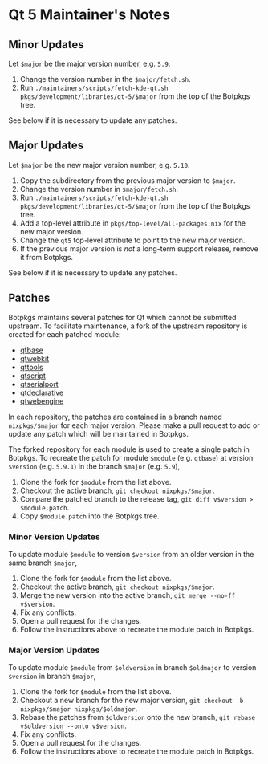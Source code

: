# Qt 5 Maintainer's Notes

## Minor Updates

Let `$major` be the major version number, e.g. `5.9`.

1. Change the version number in the `$major/fetch.sh`.
2. Run `./maintainers/scripts/fetch-kde-qt.sh pkgs/development/libraries/qt-5/$major`
   from the top of the Botpkgs tree.

See below if it is necessary to update any patches.

## Major Updates

Let `$major` be the new major version number, e.g. `5.10`.

1. Copy the subdirectory from the previous major version to `$major`.
2. Change the version number in `$major/fetch.sh`.
3. Run `./maintainers/scripts/fetch-kde-qt.sh pkgs/development/libraries/qt-5/$major`
   from the top of the Botpkgs tree.
4. Add a top-level attribute in `pkgs/top-level/all-packages.nix` for the new
   major version.
5. Change the `qt5` top-level attribute to point to the new major version.
6. If the previous major version is _not_ a long-term support release,
   remove it from Botpkgs.

See below if it is necessary to update any patches.

## Patches

Botpkgs maintains several patches for Qt which cannot be submitted upstream. To
facilitate maintenance, a fork of the upstream repository is created for each patched module:

- [qtbase](https://github.com/ttuegel/qtbase)
- [qtwebkit](https://github.com/ttuegel/qtwebkit)
- [qttools](https://github.com/ttuegel/qttools)
- [qtscript](https://github.com/ttuegel/qtscript)
- [qtserialport](https://github.com/ttuegel/qtserialport)
- [qtdeclarative](https://github.com/ttuegel/qtdeclarative)
- [qtwebengine](https://github.com/ttuegel/qtwebengine)

In each repository, the patches are contained in a branch named `nixpkgs/$major`
for each major version. Please make a pull request to add or update any patch
which will be maintained in Botpkgs.

The forked repository for each module is used to create a single patch in
Botpkgs. To recreate the patch for module `$module` (e.g. `qtbase`) at version
`$version` (e.g. `5.9.1`) in the branch `$major` (e.g. `5.9`),

1. Clone the fork for `$module` from the list above.
2. Checkout the active branch, `git checkout nixpkgs/$major`.
3. Compare the patched branch to the release tag,
   `git diff v$version > $module.patch`.
4. Copy `$module.patch` into the Botpkgs tree.

### Minor Version Updates

To update module `$module` to version `$version` from an older version in the
same branch `$major`,

1. Clone the fork for `$module` from the list above.
2. Checkout the active branch, `git checkout nixpkgs/$major`.
3. Merge the new version into the active branch,
   `git merge --no-ff v$version`.
4. Fix any conflicts.
5. Open a pull request for the changes.
6. Follow the instructions above to recreate the module patch in Botpkgs.

### Major Version Updates

To update module `$module` from `$oldversion` in branch `$oldmajor` to version
`$version` in branch `$major`,

1. Clone the fork for `$module` from the list above.
2. Checkout a new branch for the new major version,
   `git checkout -b nixpkgs/$major nixpkgs/$oldmajor`.
3. Rebase the patches from `$oldversion` onto the new branch,
   `git rebase v$oldversion --onto v$version`.
4. Fix any conflicts.
5. Open a pull request for the changes.
6. Follow the instructions above to recreate the module patch in Botpkgs.
